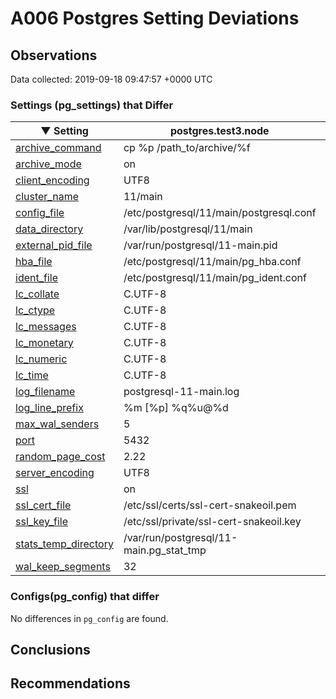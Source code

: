 # A006 Postgres Setting Deviations #

## Observations ##
Data collected: 2019-09-18 09:47:57 +0000 UTC  

### Settings (pg_settings) that Differ ###

&#9660;&nbsp;Setting | postgres.test3.node | postgres.test1.node | postgres.test2.node |
|--------|-------|--------|--------|
| [archive_command](https://postgresqlco.nf/en/doc/param/archive_command) |cp %p /path_to/archive/%f |(disabled) |(disabled) |
| [archive_mode](https://postgresqlco.nf/en/doc/param/archive_mode) |on |off |off |
| [client_encoding](https://postgresqlco.nf/en/doc/param/client_encoding) |UTF8 |SQL_ASCII |SQL_ASCII |
| [cluster_name](https://postgresqlco.nf/en/doc/param/cluster_name) |11/main | | |
| [config_file](https://postgresqlco.nf/en/doc/param/config_file) |/etc/postgresql/11/main/postgresql.conf |/var/lib/postgresql/11/data1/postgresql.conf |/var/lib/postgresql/11/data2/postgresql.conf |
| [data_directory](https://postgresqlco.nf/en/doc/param/data_directory) |/var/lib/postgresql/11/main |/var/lib/postgresql/11/data1 |/var/lib/postgresql/11/data2 |
| [external_pid_file](https://postgresqlco.nf/en/doc/param/external_pid_file) |/var/run/postgresql/11-main.pid | | |
| [hba_file](https://postgresqlco.nf/en/doc/param/hba_file) |/etc/postgresql/11/main/pg_hba.conf |/var/lib/postgresql/11/data1/pg_hba.conf |/var/lib/postgresql/11/data2/pg_hba.conf |
| [ident_file](https://postgresqlco.nf/en/doc/param/ident_file) |/etc/postgresql/11/main/pg_ident.conf |/var/lib/postgresql/11/data1/pg_ident.conf |/var/lib/postgresql/11/data2/pg_ident.conf |
| [lc_collate](https://postgresqlco.nf/en/doc/param/lc_collate) |C.UTF-8 |C |C |
| [lc_ctype](https://postgresqlco.nf/en/doc/param/lc_ctype) |C.UTF-8 |C |C |
| [lc_messages](https://postgresqlco.nf/en/doc/param/lc_messages) |C.UTF-8 |C |C |
| [lc_monetary](https://postgresqlco.nf/en/doc/param/lc_monetary) |C.UTF-8 |C |C |
| [lc_numeric](https://postgresqlco.nf/en/doc/param/lc_numeric) |C.UTF-8 |C |C |
| [lc_time](https://postgresqlco.nf/en/doc/param/lc_time) |C.UTF-8 |C |C |
| [log_filename](https://postgresqlco.nf/en/doc/param/log_filename) |postgresql-11-main.log |postgresql-%Y-%m-%d_%H%M%S.log |postgresql-%Y-%m-%d_%H%M%S.log |
| [log_line_prefix](https://postgresqlco.nf/en/doc/param/log_line_prefix) |%m [%p] %q%u@%d  |%m [%p]  |%m [%p]  |
| [max_wal_senders](https://postgresqlco.nf/en/doc/param/max_wal_senders) |5 |10 |10 |
| [port](https://postgresqlco.nf/en/doc/param/port) |5432 |5433 |5434 |
| [random_page_cost](https://postgresqlco.nf/en/doc/param/random_page_cost) |2.22 |4 |4 |
| [server_encoding](https://postgresqlco.nf/en/doc/param/server_encoding) |UTF8 |SQL_ASCII |SQL_ASCII |
| [ssl](https://postgresqlco.nf/en/doc/param/ssl) |on |off |off |
| [ssl_cert_file](https://postgresqlco.nf/en/doc/param/ssl_cert_file) |/etc/ssl/certs/ssl-cert-snakeoil.pem |server.crt |server.crt |
| [ssl_key_file](https://postgresqlco.nf/en/doc/param/ssl_key_file) |/etc/ssl/private/ssl-cert-snakeoil.key |server.key |server.key |
| [stats_temp_directory](https://postgresqlco.nf/en/doc/param/stats_temp_directory) |/var/run/postgresql/11-main.pg_stat_tmp |pg_stat_tmp |pg_stat_tmp |
| [wal_keep_segments](https://postgresqlco.nf/en/doc/param/wal_keep_segments) |32 |0 |0 |


### Configs(pg_config) that differ ###

No differences in `pg_config` are found.



## Conclusions ##


## Recommendations ##

